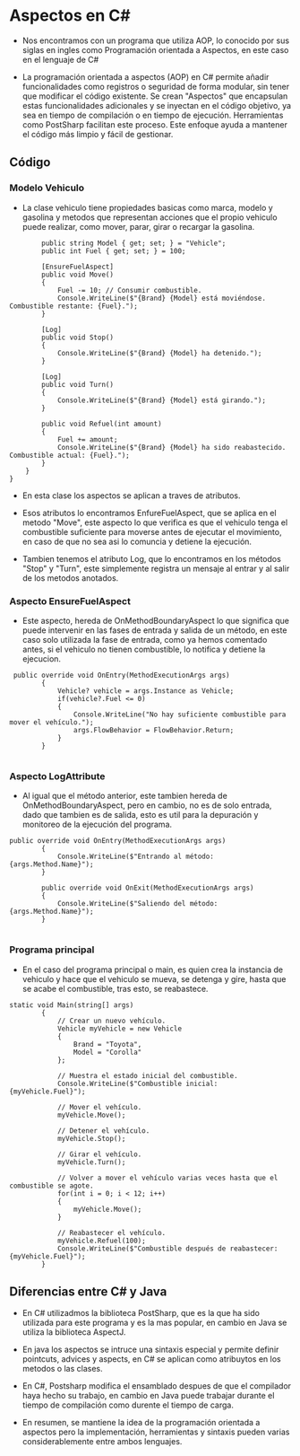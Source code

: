 # Aspectos en C#

- Nos encontramos con un programa que utiliza AOP, lo conocido por sus siglas en ingles como Programación orientada a Aspectos, en este caso en el lenguaje de C#

- La programación orientada a aspectos (AOP) en C# permite añadir funcionalidades como registros o seguridad de forma modular, sin tener que modificar el código existente. Se crean "Aspectos" que encapsulan estas funcionalidades adicionales y se inyectan en el código objetivo, ya sea en tiempo de compilación o en tiempo de ejecución. Herramientas como PostSharp facilitan este proceso. Este enfoque ayuda a mantener el código más limpio y fácil de gestionar.

## Código

### Modelo Vehiculo

- La clase vehiculo tiene propiedades basicas como marca, modelo y gasolina y metodos que representan acciones que el propio vehiculo puede realizar, como mover, parar, girar o recargar la gasolina.

```public string Brand { get; set; } = "Generic";
        public string Model { get; set; } = "Vehicle";
        public int Fuel { get; set; } = 100;

        [EnsureFuelAspect]
        public void Move()
        {
            Fuel -= 10; // Consumir combustible.
            Console.WriteLine($"{Brand} {Model} está moviéndose. Combustible restante: {Fuel}.");
        }

        [Log]
        public void Stop()
        {
            Console.WriteLine($"{Brand} {Model} ha detenido.");
        }

        [Log]
        public void Turn()
        {
            Console.WriteLine($"{Brand} {Model} está girando.");
        }

        public void Refuel(int amount)
        {
            Fuel += amount;
            Console.WriteLine($"{Brand} {Model} ha sido reabastecido. Combustible actual: {Fuel}.");
        }
    }
}
```

- En esta clase los aspectos se aplican a traves de atributos.

- Esos atributos lo encontramos EnfureFuelAspect, que se aplica en el metodo "Move", este aspecto lo que verifica es que el vehiculo tenga el combustible suficiente para moverse antes de ejecutar el movimiento, en caso de que no sea asi lo comuncia y detiene la ejecución.

- Tambien tenemos el atributo Log, que lo encontramos en los métodos "Stop" y "Turn", este simplemente registra un mensaje al entrar y al salir de los metodos anotados.

### Aspecto EnsureFuelAspect

- Este aspecto, hereda de OnMethodBoundaryAspect lo que significa que puede intervenir en las fases de entrada y salida de un método, en este caso solo utilizada la fase de entrada, como ya hemos comentado antes, si el vehiculo no tienen combustible, lo notifica y detiene la ejecucion.

```
 public override void OnEntry(MethodExecutionArgs args)
        {
            Vehicle? vehicle = args.Instance as Vehicle;
            if(vehicle?.Fuel <= 0)
            {
                Console.WriteLine("No hay suficiente combustible para mover el vehículo.");
                args.FlowBehavior = FlowBehavior.Return;
            }
        }


```

### Aspecto LogAttribute

- Al igual que el método anterior, este tambien hereda de OnMethodBoundaryAspect, pero en cambio, no es de solo entrada, dado que tambien es de salida, esto es util para la depuración y monitoreo de la ejecución del programa.

```
public override void OnEntry(MethodExecutionArgs args)
        {
            Console.WriteLine($"Entrando al método: {args.Method.Name}");
        }
        
        public override void OnExit(MethodExecutionArgs args)
        {
            Console.WriteLine($"Saliendo del método: {args.Method.Name}");
        }


```

### Programa principal

- En el caso del programa principal o main, es quien crea la instancia de vehiculo y hace que el vehiculo se mueva, se detenga y gire, hasta que se acabe el combustible, tras esto, se reabastece.

```
static void Main(string[] args)
        {
            // Crear un nuevo vehículo.
            Vehicle myVehicle = new Vehicle
            {
                Brand = "Toyota",
                Model = "Corolla"
            };

            // Muestra el estado inicial del combustible.
            Console.WriteLine($"Combustible inicial: {myVehicle.Fuel}");

            // Mover el vehículo.
            myVehicle.Move();

            // Detener el vehículo.
            myVehicle.Stop();

            // Girar el vehículo.
            myVehicle.Turn();

            // Volver a mover el vehículo varias veces hasta que el combustible se agote.
            for(int i = 0; i < 12; i++)
            {
                myVehicle.Move();
            }

            // Reabastecer el vehículo.
            myVehicle.Refuel(100);
            Console.WriteLine($"Combustible después de reabastecer: {myVehicle.Fuel}");
        }

```

## Diferencias entre C# y Java

- En C# utilizadmos la biblioteca PostSharp, que es la que ha sido utilizada para este programa y es la mas popular, en cambio en Java se utiliza la biblioteca AspectJ.

- En java los aspectos se intruce una sintaxis especial y permite definir pointcuts, advices y aspects, en C# se aplican como atribuytos en los metodos o las clases.

- En C#, Postsharp modifica el ensamblado despues de que el compilador haya hecho su trabajo, en cambio en Java puede trabajar durante el tiempo de compilación como durente el tiempo de carga.

- En resumen, se mantiene la idea de la programación orientada a aspectos pero la implementación, herramientas y sintaxis pueden varias considerablemente entre ambos lenguajes.
